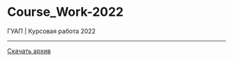 # Course_Work-2022
ГУАП | Курсовая работа 2022
___
[Скачать архив](https://github.com/deutschbomb/SUAI_Course_Work-2022/files/10267621/default.zip)
